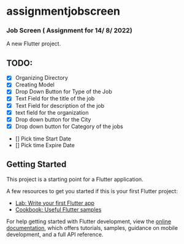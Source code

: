 # assignmentjobscreen

### Job Screen ( Assignment for 14/ 8/ 2022)
A new Flutter project.

## TODO:
- [x] Organizing Directory
- [x] Creating Model
- [x] Drop Down Button for Type of the Job
- [x] Text Field for the title of the job
- [x] Text Field for description of the job
- [x] text field for the organization
- [x] Drop down button for the City
- [x] Drop down button for Category of the jobs
- []  Pick time Start Date
- []  Pick time Expire Date




## Getting Started

This project is a starting point for a Flutter application.

A few resources to get you started if this is your first Flutter project:

- [Lab: Write your first Flutter app](https://docs.flutter.dev/get-started/codelab)
- [Cookbook: Useful Flutter samples](https://docs.flutter.dev/cookbook)

For help getting started with Flutter development, view the
[online documentation](https://docs.flutter.dev/), which offers tutorials,
samples, guidance on mobile development, and a full API reference.
